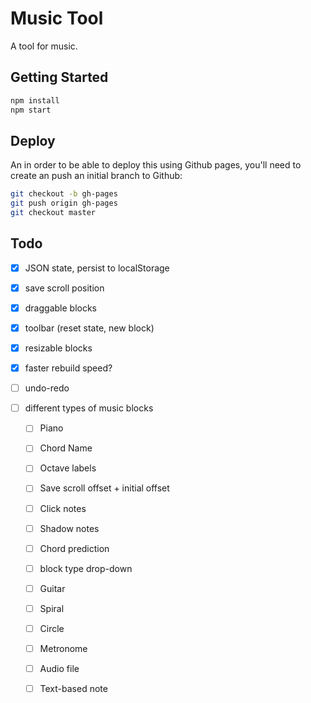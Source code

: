 # Music Tool

A tool for music.

## Getting Started

```sh
npm install
npm start
```

## Deploy

An in order to be able to deploy this using Github pages, you'll need to create an push an initial branch to Github:

```sh
git checkout -b gh-pages
git push origin gh-pages
git checkout master
```

## Todo

- [x] JSON state, persist to localStorage
- [x] save scroll position
- [x] draggable blocks
- [x] toolbar (reset state, new block)
- [x] resizable blocks
- [x] faster rebuild speed?
- [ ] undo-redo

- [ ] different types of music blocks
  - [ ] Piano
   - [ ] Chord Name
   - [ ] Octave labels
   - [ ] Save scroll offset + initial offset
   - [ ] Click notes
   - [ ] Shadow notes
   - [ ] Chord prediction
   - [ ] block type drop-down
  - [ ] Guitar
  - [ ] Spiral
  - [ ] Circle
  - [ ] Metronome
  - [ ] Audio file
  - [ ] Text-based note

